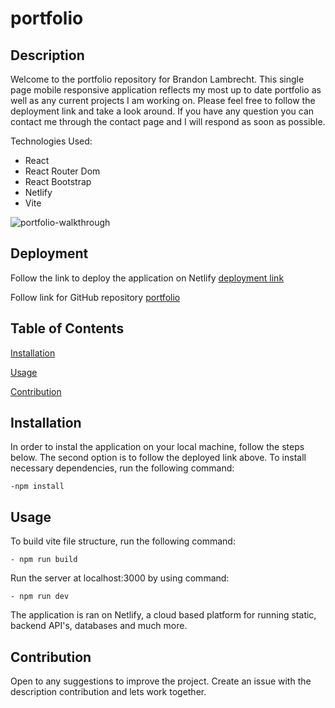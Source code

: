 # portfolio

## Description

Welcome to the portfolio repository for Brandon Lambrecht. This single page mobile responsive application reflects my most up to date portfolio as well as any current projects I am working on. Please feel free to follow the deployment link and take a look around. If you have any question you can contact me through the contact page and I will respond as soon as possible.

Technologies Used:

- React
- React Router Dom
- React Bootstrap
- Netlify
- Vite

![portfolio-walkthrough](./public/images/walkthrough.gif)

## Deployment

Follow the link to deploy the application on Netlify [deployment link](https://brandon-lambrecht-portfolio.netlify.app)

Follow link for GitHub repository [portfolio](https://github.com/brandonlambrecht/portfolio)

## Table of Contents

[Installation](#installation)

[Usage](#usage)

[Contribution](#contribution)

## Installation

In order to instal the application on your local machine, follow the steps below. The second option is to follow the deployed link above.
To install necessary dependencies, run the following command:

    -npm install

## Usage

To build vite file structure, run the following command:

    - npm run build

Run the server at localhost:3000 by using command:

    - npm run dev

The application is ran on Netlify, a cloud based platform for running static, backend API's, databases and much more.

## Contribution

Open to any suggestions to improve the project. Create an issue with the description contribution and lets work together.
